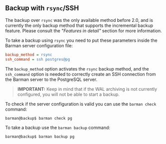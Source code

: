 ## Backup with `rsync`/SSH

The backup over `rsync` was the only available method before 2.0, and
is currently the only backup method that supports the incremental
backup feature. Please consult the _"Features in detail"_ section for
more information.

To take a backup using `rsync` you need to put these parameters inside
the Barman server configuration file:

``` ini
backup_method = rsync
ssh_command = ssh postgres@pg
```

The `backup_method` option activates the `rsync` backup method, and
the `ssh_command` option is needed to correctly create an SSH
connection from the Barman server to the PostgreSQL server.

> **IMPORTANT:** Keep in mind that if the WAL archiving is not
> currently configured, you will not be able to start a backup.

To check if the server configuration is valid you can use the `barman
check` command:

``` bash
barman@backup$ barman check pg
```

To take a backup use the `barman backup` command:

``` bash
barman@backup$ barman backup pg
```

